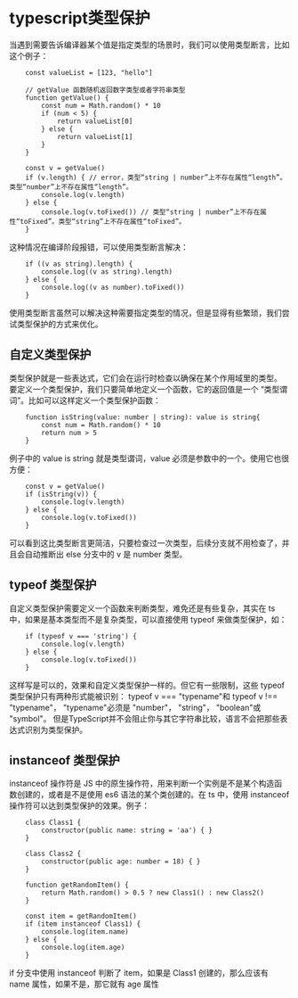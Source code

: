 <!--
 * @Author: your name
 * @Date: 2021-01-13 14:32:07
 * @LastEditTime: 2021-01-13 14:33:41
 * @LastEditors: Please set LastEditors
 * @Description: In User Settings Edit
 * @FilePath: \learn\Ts\类型保护.md
-->
# typescript类型保护

当遇到需要告诉编译器某个值是指定类型的场景时，我们可以使用类型断言，比如这个例子：


        const valueList = [123, "hello"]

        // getValue 函数随机返回数字类型或者字符串类型
        function getValue() {
            const num = Math.random() * 10
            if (num < 5) {
                return valueList[0]
            } else {
                return valueList[1]
            }
        }

        const v = getValue()
        if (v.length) { // error，类型“string | number”上不存在属性“length”。类型“number”上不存在属性“length”。
            console.log(v.length)
        } else {
            console.log(v.toFixed()) // 类型“string | number”上不存在属性“toFixed”。类型“string”上不存在属性“toFixed”。
        }

这种情况在编译阶段报错，可以使用类型断言解决：

        if ((v as string).length) {
            console.log((v as string).length)
        } else {
            console.log((v as number).toFixed()) 
        }
        
使用类型断言虽然可以解决这种需要指定类型的情况，但是显得有些繁琐，我们尝试类型保护的方式来优化。

 

## 自定义类型保护

类型保护就是一些表达式，它们会在运行时检查以确保在某个作用域里的类型。 要定义一个类型保护，我们只要简单地定义一个函数，它的返回值是一个 “类型谓词”。比如可以这样定义一个类型保护函数：

        function isString(value: number | string): value is string{
            const num = Math.random() * 10
            return num > 5
        }

例子中的 value is string 就是类型谓词，value 必须是参数中的一个。使用它也很方便：

        const v = getValue()
        if (isString(v)) { 
            console.log(v.length)
        } else {
            console.log(v.toFixed())
        }

可以看到这比类型断言更简洁，只要检查过一次类型，后续分支就不用检查了，并且会自动推断出 else 分支中的 v 是 number 类型。

 

## typeof 类型保护

自定义类型保护需要定义一个函数来判断类型，难免还是有些复杂，其实在 ts 中，如果是基本类型而不是复杂类型，可以直接使用 typeof 来做类型保护，如：

        if (typeof v === 'string') { 
            console.log(v.length)
        } else {
            console.log(v.toFixed())
        }

这样写是可以的，效果和自定义类型保护一样的。但它有一些限制，这些 typeof 类型保护只有两种形式能被识别： typeof v === "typename"和 typeof v !== "typename"， "typename"必须是 "number"， "string"， "boolean"或 "symbol"。 但是TypeScript并不会阻止你与其它字符串比较，语言不会把那些表达式识别为类型保护。

 

## instanceof 类型保护

instanceof 操作符是 JS 中的原生操作符，用来判断一个实例是不是某个构造函数创建的，或者是不是使用 es6 语法的某个类创建的。在 ts 中，使用 instanceof 操作符可以达到类型保护的效果。例子：

        class Class1 {
            constructor(public name: string = 'aa') { }
        }

        class Class2 {
            constructor(public age: number = 18) { }
        }

        function getRandomItem() {
            return Math.random() > 0.5 ? new Class1() : new Class2()
        }

        const item = getRandomItem()
        if (item instanceof Class1) {
            console.log(item.name)
        } else {
            console.log(item.age)
        }
        
if 分支中使用 instanceof 判断了 item，如果是 Class1 创建的，那么应该有 name 属性，如果不是，那它就有 age 属性